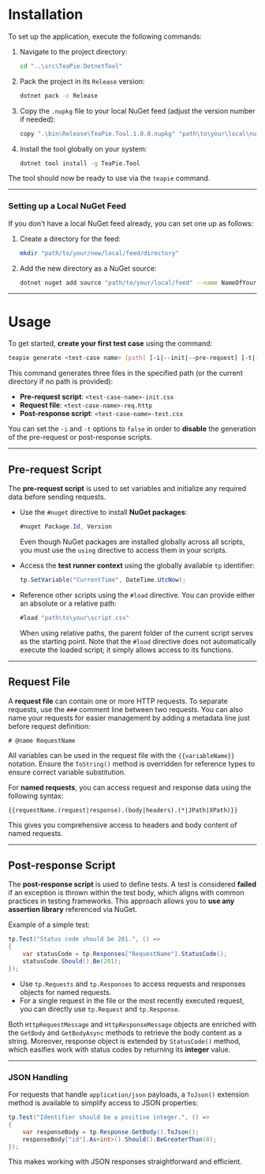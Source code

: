 
# Installation

To set up the application, execute the following commands:

1. Navigate to the project directory:
   ```sh
   cd "..\src\TeaPie.DotnetTool"
   ```

2. Pack the project in its `Release` version:
   ```sh
   dotnet pack -c Release
   ```

3. Copy the `.nupkg` file to your local NuGet feed (adjust the version number if needed):
   ```sh
   copy ".\bin\Release\TeaPie.Tool.1.0.0.nupkg" "path\to\your\local\nuget\feed"
   ```

4. Install the tool globally on your system:
   ```sh
   dotnet tool install -g TeaPie.Tool
   ```

The tool should now be ready to use via the `teapie` command.

---

### Setting up a Local NuGet Feed

If you don’t have a local NuGet feed already, you can set one up as follows:

1. Create a directory for the feed:
   ```sh
   mkdir "path/to/your/new/local/feed/directory"
   ```

2. Add the new directory as a NuGet source:
   ```sh
   dotnet nuget add source "path/to/your/local/feed" --name NameOfYourLocalFeed
   ```

---

# Usage

To get started, **create your first test case** using the command:

```sh
teapie generate <test-case name> [path] [-i|--init|--pre-request] [-t|--test|--post-response]
```

This command generates three files in the specified path (or the current directory if no path is provided):
- **Pre-request script**: `<test-case-name>-init.csx`
- **Request file**: `<test-case-name>-req.http`
- **Post-response script**: `<test-case-name>-test.csx`

You can set the `-i` and `-t` options to `false` in order to **disable** the generation of the pre-request or post-response scripts.

---

## Pre-request Script

The **pre-request script** is used to set variables and initialize any required data before sending requests.

- Use the `#nuget` directive to install **NuGet packages**:
  ```csharp
  #nuget Package.Id, Version
  ```

  Even though NuGet packages are installed globally across all scripts, you must use the `using` directive to access them in your scripts.

- Access the **test runner context** using the globally available `tp` identifier:
  ```csharp
  tp.SetVariable("CurrentTime", DateTime.UtcNow);
  ```

- Reference other scripts using the `#load` directive. You can provide either an absolute or a relative path:
  ```csharp
  #load "path\to\your\script.csx"
  ```
  When using relative paths, the parent folder of the current script serves as the starting point. Note that the `#load` directive does not automatically execute the loaded script; it simply allows access to its functions.

---

## Request File

A **request file** can contain one or more HTTP requests. To separate requests, use the `###` comment line between two requests. You can also name your requests for easier management by adding a metadata line just before request definition:
```http
# @name RequestName
```

All variables can be used in the request file with the `{{variableName}}` notation. Ensure the `ToString()` method is overridden for reference types to ensure correct variable substitution.

For **named requests**, you can access request and response data using the following syntax:
```http
{{requestName.(request|response).(body|headers).(*|JPath|XPath)}}
```

This gives you comprehensive access to headers and body content of named requests.

---

## Post-response Script

The **post-response script** is used to define tests. A test is considered **failed** if an exception is thrown within the test body, which aligns with common practices in testing frameworks. This approach allows you to **use any assertion library** referenced via NuGet.

Example of a simple test:
```csharp
tp.Test("Status code should be 201.", () =>
{
    var statusCode = tp.Responses["RequestName"].StatusCode();
    statusCode.Should().Be(201);
});
```

- Use `tp.Requests` and `tp.Responses` to access requests and responses objects for named requests.
- For a single request in the file or the most recently executed request, you can directly use `tp.Request` and `tp.Response`.

Both `HttpRequestMessage` and `HttpResponseMessage` objects are enriched with the `GetBody` and `GetBodyAsync` methods to retrieve the body content as a string. Moreover, response object is extended by `StatusCode()` method, which easifies work with status codes by returning its **integer** value.

---

### JSON Handling

For requests that handle `application/json` payloads, a `ToJson()` extension method is available to simplify access to JSON properties:
```csharp
tp.Test("Identifier should be a positive integer.", () =>
{
    var responseBody = tp.Response.GetBody().ToJson();
    responseBody["id"].As<int>().Should().BeGreaterThan(0);
});
```

This makes working with JSON responses straightforward and efficient.
